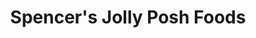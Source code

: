 ---
title: "Spencer's Jolly Posh Foods"
url: /chicago/spencers-jolly-posh-foods/
shop: Supermarkt
---